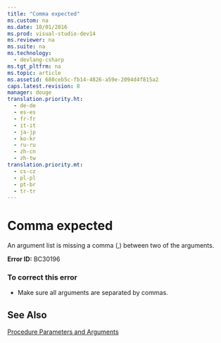 ```yaml
---
title: "Comma expected"
ms.custom: na
ms.date: 10/01/2016
ms.prod: visual-studio-dev14
ms.reviewer: na
ms.suite: na
ms.technology: 
  - devlang-csharp
ms.tgt_pltfrm: na
ms.topic: article
ms.assetid: 680ceb5c-fb14-4826-a59e-2094d4f815a2
caps.latest.revision: 8
manager: douge
translation.priority.ht: 
  - de-de
  - es-es
  - fr-fr
  - it-it
  - ja-jp
  - ko-kr
  - ru-ru
  - zh-cn
  - zh-tw
translation.priority.mt: 
  - cs-cz
  - pl-pl
  - pt-br
  - tr-tr
---
```

# Comma expected
An argument list is missing a comma (,) between two of the arguments.  
  
 **Error ID:** BC30196  
  
### To correct this error  
  
-   Make sure all arguments are separated by commas.  
  
## See Also  
 [Procedure Parameters and Arguments](../Topic/Procedure%20Parameters%20and%20Arguments%20\(Visual%20Basic\).md)